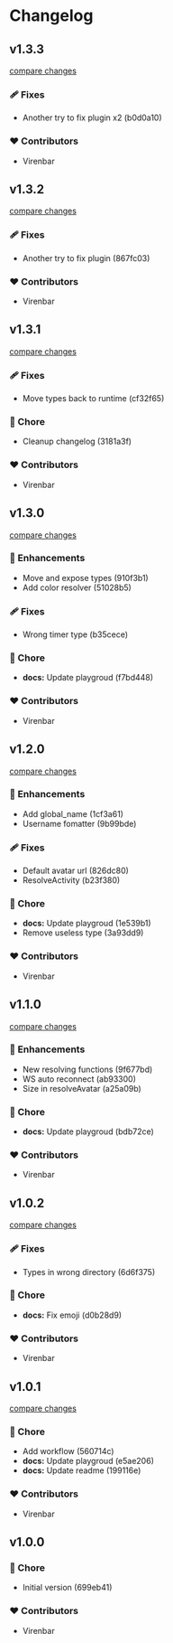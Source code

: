 # Changelog

## v1.3.3

[compare changes](https://undefined/undefined/compare/v1.3.2...v1.3.3)

### 🩹 Fixes

- Another try to fix plugin x2 (b0d0a10)

### ❤️ Contributors

- Virenbar

## v1.3.2

[compare changes](https://undefined/undefined/compare/v1.3.1...v1.3.2)

### 🩹 Fixes

- Another try to fix plugin (867fc03)

### ❤️ Contributors

- Virenbar

## v1.3.1

[compare changes](https://undefined/undefined/compare/v1.3.0...v1.3.1)

### 🩹 Fixes

- Move types back to runtime (cf32f65)

### 🏡 Chore

- Cleanup changelog (3181a3f)

### ❤️ Contributors

- Virenbar

## v1.3.0

[compare changes](https://undefined/undefined/compare/v1.2.0...v1.3.0)

### 🚀 Enhancements

- Move and expose types (910f3b1)
- Add color resolver (51028b5)

### 🩹 Fixes

- Wrong timer type (b35cece)

### 🏡 Chore

- **docs:** Update playgroud (f7bd448)

### ❤️ Contributors

- Virenbar

## v1.2.0

[compare changes](https://undefined/undefined/compare/v1.1.0...v1.2.0)

### 🚀 Enhancements

- Add global_name (1cf3a61)
- Username fomatter (9b99bde)

### 🩹 Fixes

- Default avatar url (826dc80)
- ResolveActivity (b23f380)

### 🏡 Chore

- **docs:** Update playgroud (1e539b1)
- Remove useless type (3a93dd9)

### ❤️  Contributors

- Virenbar

## v1.1.0

[compare changes](https://undefined/undefined/compare/v1.0.2...v1.1.0)

### 🚀 Enhancements

- New resolving functions (9f677bd)
- WS auto reconnect (ab93300)
- Size in resolveAvatar (a25a09b)

### 🏡 Chore

- **docs:** Update playgroud (bdb72ce)

### ❤️  Contributors

- Virenbar

## v1.0.2

[compare changes](https://undefined/undefined/compare/v1.0.1...v1.0.2)

### 🩹 Fixes

- Types in wrong directory (6d6f375)

### 🏡 Chore

- **docs:** Fix emoji (d0b28d9)

### ❤️  Contributors

- Virenbar

## v1.0.1

[compare changes](https://undefined/undefined/compare/v1.0.0...v1.0.1)

### 🏡 Chore

- Add workflow (560714c)
- **docs:** Update playgroud (e5ae206)
- **docs:** Update readme (199116e)

### ❤️  Contributors

- Virenbar

## v1.0.0

### 🏡 Chore

- Initial version (699eb41)

### ❤️  Contributors

- Virenbar
